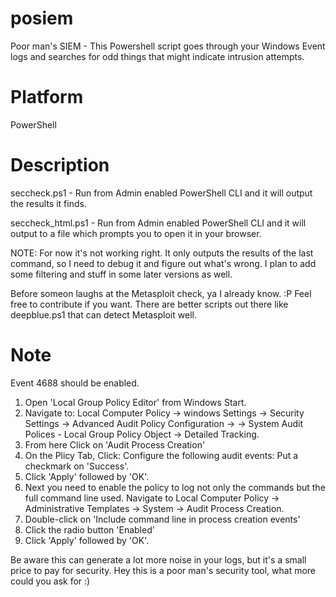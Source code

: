 # posiem
Poor man's SIEM - This Powershell script goes through your Windows Event logs and searches for odd things that might indicate intrusion attempts.

# Platform
PowerShell

# Description
seccheck.ps1 - Run from Admin enabled PowerShell CLI and it will output the results it finds.

seccheck_html.ps1 - Run from Admin enabled PowerShell CLI and it will output to a file which prompts you to open it
in your browser. 

NOTE: For now it's not working right. It only outputs the results of the last command, so I need to debug it and
figure out what's wrong.  I plan to add some filtering and stuff in some later versions as well.

Before someon laughs at the Metasploit check, ya I already know. :P Feel free to contribute if you want. There are better
scripts out there like deepblue.ps1 that can detect Metasploit well.

# Note
Event 4688 should be enabled.
1. Open 'Local Group Policy Editor' from Windows Start.
2. Navigate to: Local Computer Policy -> windows Settings -> Security Settings -> Advanced Audit Policy Configuration ->
       -> System Audit Polices - Local Group Policy Object -> Detailed Tracking.
3. From here Click on 'Audit Process Creation'
4. On the Plicy Tab, Click:
         Configure the following audit events:
         Put a checkmark on 'Success'.
5. Click 'Apply' followed by 'OK'.
6. Next you need to enable the policy to log not only the commands but the full command line used. Navigate
   to Local Computer Policy -> Administrative Templates -> System -> Audit Process Creation.
7. Double-click on 'Include command line in process creation events'
8. Click the radio button 'Enabled'
9. Click 'Apply' followed by 'OK'.     

Be aware this can generate a lot more noise in your logs, but it's a small price to pay for security. 
Hey this is a poor man's security tool, what more could you ask for :)


